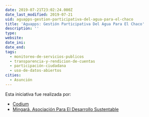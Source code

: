 ```yaml
---
date: 2019-07-21T23:02:24.000Z
date_last_modified: 2019-07-21
uid: aguapps-gestion-participativa-del-agua-para-el-chaco
title: 'Aguapps: Gestión Participativa Del Agua Para El Chaco'
description: ''
type: 
website: 
date_ini: 
date_end: 
tags:
  - monitoreo-de-servicios-publicos
  - transparencia-y-rendicion-de-cuentas
  - participación-ciudadana
  - uso-de-datos-abiertos
cities: 
  - Asunción
---
```


Esta iniciativa fue realizada por:

- [Codium](/organizaciones/codium)
- [Mingarã. Asociación Para El Desarrollo Sustentable](/organizaciones/mingarã-asociacion-para-el-desarrollo-sustentable)
